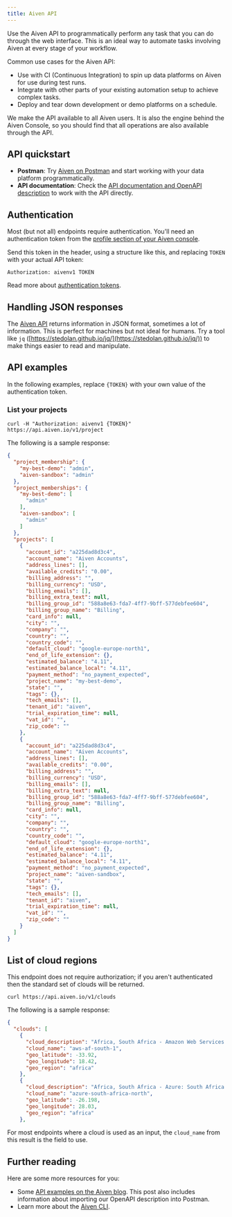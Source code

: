 ```yaml
---
title: Aiven API
---
```


Use the Aiven API to programmatically perform any task that you can do
through the web interface. This is an ideal way to automate tasks
involving Aiven at every stage of your workflow.

Common use cases for the Aiven API:

-   Use with CI (Continuous Integration) to spin up data platforms on
    Aiven for use during test runs.
-   Integrate with other parts of your existing automation setup to
    achieve complex tasks.
-   Deploy and tear down development or demo platforms on a schedule.

We make the API available to all Aiven users. It is also the engine
behind the Aiven Console, so you should find that all operations are
also available through the API.

## API quickstart

-   **Postman**: Try [Aiven on
    Postman](https://www.postman.com/aiven-apis/workspace/aiven/documentation/21112408-1f6306ef-982e-49f8-bdae-4d9fdadbd6cd)
    and start working with your data platform programmatically.
-   **API documentation**: Check the [API documentation and OpenAPI
    description](https://api.aiven.io/doc/) to work with the API
    directly.

## Authentication

Most (but not all) endpoints require authentication. You\'ll need an
authentication token from the [profile section of your Aiven
console](https://console.aiven.io/profile/auth).

Send this token in the header, using a structure like this, and
replacing `TOKEN` with your actual API token:

```
Authorization: aivenv1 TOKEN
```

Read more about
[authentication tokens](/docs/platform/concepts/authentication-tokens).

## Handling JSON responses

The [Aiven API](https://api.aiven.io/doc/) returns information in JSON
format, sometimes a lot of information. This is perfect for machines but
not ideal for humans. Try a tool like `jq`
([https://stedolan.github.io/jq/](https://stedolan.github.io/jq/)) to make things easier to read and
manipulate.

## API examples

In the following examples, replace `{TOKEN}` with your own value of the
authentication token.

### List your projects

```
curl -H "Authorization: aivenv1 {TOKEN}" https://api.aiven.io/v1/project
```

The following is a sample response:

```json
{
  "project_membership": {
    "my-best-demo": "admin",
    "aiven-sandbox": "admin"
  },
  "project_memberships": {
    "my-best-demo": [
      "admin"
    ],
    "aiven-sandbox": [
      "admin"
    ]
  },
  "projects": [
    {
      "account_id": "a225dad8d3c4",
      "account_name": "Aiven Accounts",
      "address_lines": [],
      "available_credits": "0.00",
      "billing_address": "",
      "billing_currency": "USD",
      "billing_emails": [],
      "billing_extra_text": null,
      "billing_group_id": "588a8e63-fda7-4ff7-9bff-577debfee604",
      "billing_group_name": "Billing",
      "card_info": null,
      "city": "",
      "company": "",
      "country": "",
      "country_code": "",
      "default_cloud": "google-europe-north1",
      "end_of_life_extension": {},
      "estimated_balance": "4.11",
      "estimated_balance_local": "4.11",
      "payment_method": "no_payment_expected",
      "project_name": "my-best-demo",
      "state": "",
      "tags": {},
      "tech_emails": [],
      "tenant_id": "aiven",
      "trial_expiration_time": null,
      "vat_id": "",
      "zip_code": ""
    },
    {
      "account_id": "a225dad8d3c4",
      "account_name": "Aiven Accounts",
      "address_lines": [],
      "available_credits": "0.00",
      "billing_address": "",
      "billing_currency": "USD",
      "billing_emails": [],
      "billing_extra_text": null,
      "billing_group_id": "588a8e63-fda7-4ff7-9bff-577debfee604",
      "billing_group_name": "Billing",
      "card_info": null,
      "city": "",
      "company": "",
      "country": "",
      "country_code": "",
      "default_cloud": "google-europe-north1",
      "end_of_life_extension": {},
      "estimated_balance": "4.11",
      "estimated_balance_local": "4.11",
      "payment_method": "no_payment_expected",
      "project_name": "aiven-sandbox",
      "state": "",
      "tags": {},
      "tech_emails": [],
      "tenant_id": "aiven",
      "trial_expiration_time": null,
      "vat_id": "",
      "zip_code": ""
    }
  ]
}
```

## List of cloud regions

This endpoint does not require authorization; if you aren\'t
authenticated then the standard set of clouds will be returned.

```
curl https://api.aiven.io/v1/clouds
```

The following is a sample response:

```json
{
  "clouds": [
    {
      "cloud_description": "Africa, South Africa - Amazon Web Services: Cape Town",
      "cloud_name": "aws-af-south-1",
      "geo_latitude": -33.92,
      "geo_longitude": 18.42,
      "geo_region": "africa"
    },
    {
      "cloud_description": "Africa, South Africa - Azure: South Africa North",
      "cloud_name": "azure-south-africa-north",
      "geo_latitude": -26.198,
      "geo_longitude": 28.03,
      "geo_region": "africa"
    },
```

For most endpoints where a cloud is used as an input, the `cloud_name`
from this result is the field to use.

## Further reading

Here are some more resources for you:

-   Some [API examples on the Aiven
    blog](https://aiven.io/blog/your-first-aiven-api-call). This post
    also includes information about importing our OpenAPI description
    into Postman.
-   Learn more about the [Aiven CLI](/docs/tools/cli).
